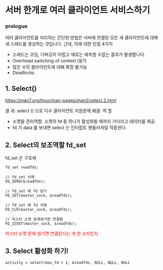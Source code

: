 # 서버 한개로 여러 클라이언트 서비스하기

### prologue
여러 클라이언트를 처리하는 간단한 방법은 서버에 연결된 모든 새 클라이언트에 대해 새 스레드를 생성하는 것입니다. 근데, 이에 대한 단점 4가지
- 스레드는 코딩, 디버깅이 어렵고 때로는 예측할 수없는 결과가 발생합니다.
- Overhead switching of context (응?)
- 많은 수의 클라이언트에 대해 확장 불가능
- Deadlocks

## 1. Select()

https://man7.org/linux/man-pages/man2/select.2.html

결 과: select () 으로 다수 클라이언트 지원문제 해결.
역 할
- 소켓들 관리역할. 소켓의 fd 중 하나가 활성화될 때까지 기다리고 데이터를 제공.
- fd 가 data 를 보내면 select 는 인터럽트 핸들러처럼 작동한다.

## 2. Select의 보조역할 fd_set

fd_set 은 구조체

```
fd_set readfds;

// fd_set 삭제
FD_ZERO(&readfds);

// fd_set 에 fd 넣기
FD_SET(master_sock, &readfds);

// fd_set 에 fd 삭제
FD_CLR(master_sock, &readfds);

// 마스터 소켓 문제생기면 연결됨
FD_ISSET(master_sock, &readfds);
```
<span style="color:red"> 마스터 소켓 문제 생기면 연결된다는 게 뭔 소리인지 </span>

## 3. Select 활성화 하기!

``activity = select(max_fd + 1, &readfds, NULL, NULL, NULL``
